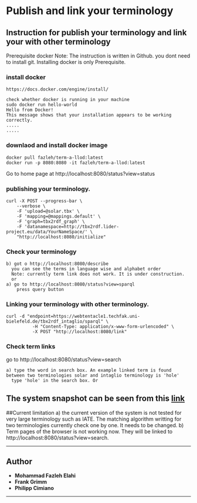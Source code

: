 # Publish and link your terminology
## Instruction for publish your terminology and link your with other terminology
Prerequisite
docker
Note: The instruction is written in Github. you dont need to install git. Installing docker is only Prerequisite.

### install docker
```
https://docs.docker.com/engine/install/

check whether docker is running in your machine
sudo docker run hello-world
Hello from Docker!
This message shows that your installation appears to be working correctly.
.....
.....
```
### downlaod and install docker image
```
docker pull fazleh/term-a-llod:latest
docker run -p 8080:8080 -it fazleh/term-a-llod:latest
```
Go to home page at http://localhost:8080/status?view=status 
### publishing your terminology.
```
curl -X POST --progress-bar \
    --verbose \
    -F 'upload=@solar.tbx' \
    -F 'mapping=@mappings.default' \
    -F 'graph=tbx2rdf_graph' \
    -F 'datanamespace=http://tbx2rdf.lider-project.eu/data/YourNameSpace/' \
    "http://localhost:8080/initialize"
```
### Check your terminology
 ```
b) got o http://localhost:8080/describe
   you can see the terms in language wise and alphabet order
   Note: currently term link does not work. It is under construction.
   or 
a) go to http://localhost:8080/status?view=sparql
     press query button
```
### Linking your terminology with other terminology.
```
curl -d "endpoint=https://webtentacle1.techfak.uni-bielefeld.de/tbx2rdf_intaglio/sparql" \
          -H "Content-Type: application/x-www-form-urlencoded" \
          -X POST "http://localhost:8080/link"      
 ```
### Check term links
  go to http://localhost:8080/status?view=search
 ```
a) type the word in search box. An example linked term is found between two terminologies solar and intaglio terminology is 'hole'
   type 'hole' in the search box. Or
```
## The system snapshot can be seen from this [link](https://github.com/fazleh2010/term-a-llod-demo/blob/master/GuidleLIne.pdf)
##Current limitation
a) the current version of the system is not tested for very large terminology such as IATE. The matching algorithm writting for two terminologies currently check one by one. It needs to be changed.
b) Term pages of the browser is not working now. They will be linked to http://localhost:8080/status?view=search.

---

## Author
* **Mohammad Fazleh Elahi**
* **Frank Grimm**
* **Philipp Cimiano**



---
